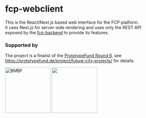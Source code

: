 # fcp-webclient

This is the React/Next.js based web interface for the FCP platform.  
It uses Next.js for server-side rendering and uses only the REST API exposed by the [fcp-backend](https://github.com/FutureCityProjects/fcp-backend "FCP Backend repository") to provide its features.

### Supported by
The project is a finalist of the [PrototypeFund Round 6](https://prototypefund.de/ "Prototypefund Website"), see https://prototypefund.de/project/future-city-projects/ for details.

[<img alt="BMBF" src="https://zukunftsstadt.de/wp-content/uploads/2019/12/BMBF_gefo%CC%88rdert-vom_deutsch.jpg" height="150">](https://www.bmbf.de/de/software-sprint-freie-programmierer-unterstuetzen-3512.html "BMBF Software Sprint Förderrichtlinie")
[<img src="https://i0.wp.com/blog.okfn.org/files/2017/12/22137279_1679687182104997_6759961652435307500_o.jpg" height="150">](https://www.bmbf.de/de/software-sprint-freie-programmierer-unterstuetzen-3512.html)
